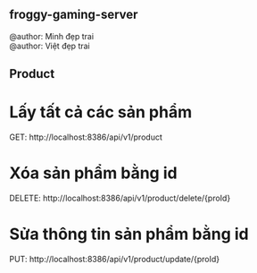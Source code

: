 ## froggy-gaming-server

@author: Minh đẹp trai <br/>
@author: Việt đẹp trai

## Product

# Lấy tất cả các sản phẩm

GET: http://localhost:8386/api/v1/product

# Xóa sản phẩm bằng id

DELETE: http://localhost:8386/api/v1/product/delete/{proId}

# Sửa thông tin sản phẩm bằng id

PUT: http://localhost:8386/api/v1/product/update/{proId}
